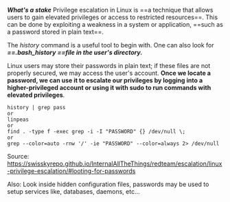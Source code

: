 ***What's a stake***
Privilege escalation in Linux is ==a technique that allows users to gain elevated privileges or access to restricted resources==. This can be done by exploiting a weakness in a system or application, ==such as a password stored in plain text==.

The *history* command is a useful tool to begin with. One can also look for ***==.bash_history ==file in the user's directory.***

Linux users may store their passwords in plain text; if these files are not properly secured, we may access the user's account. **Once we locate a password, we can use it to escalate our privileges by logging into a higher-privileged account or using it with sudo to run commands with elevated privileges**.

```
history | grep pass
or
linpeas
or
find . -type f -exec grep -i -I "PASSWORD" {} /dev/null \;
or
grep --color=auto -rnw '/' -ie "PASSWORD" --color=always 2> /dev/null
```

Source: https://swisskyrepo.github.io/InternalAllTheThings/redteam/escalation/linux-privilege-escalation/#looting-for-passwords

Also:
Look inside hidden configuration files, passwords may be used to setup services like, databases, daemons, etc...
